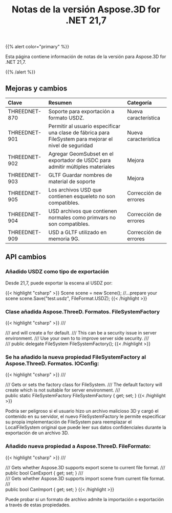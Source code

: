 ﻿---
title: Notas de la versión Aspose.3D for .NET 21,7
type: docs
weight: 6
url: /es/net/aspose-3d-for-net-21-7-release-notes/
---
{{% alert color="primary" %}}

Esta página contiene información de notas de la versión para Aspose.3D for .NET 21,7.

{{% /alert %}}
## **Mejoras y cambios**

|**Clave**|**Resumen**|**Categoría**|
|:- |:- |:- |
|THREEDNET-870 |Soporte para exportación a formato USDZ.|Nueva característica|
|THREEDNET-901 |Permitir al usuario especificar una clase de fábrica para FileSystem para mejorar el nivel de seguridad|Nueva característica|
|THREEDNET-902 |Agregar GeomSubset en el exportador de USDC para admitir múltiples materiales|Mejora|
|THREEDNET-903 |GLTF Guardar nombres de material de soporte|Mejora|
|THREEDNET-905 |Los archivos USD que contienen esqueleto no son compatibles.|Corrección de errores|
|THREEDNET-904 |USD archivos que contienen normales como primvars no son compatibles.|Corrección de errores|
|THREEDNET-909 |USD a GLTF utilizado en memoria 9G.|Corrección de errores|





## API cambios ##



### Añadido USDZ como tipo de exportación ###

Desde 21,7, puede exportar la escena al USDZ por:

{{< highlight "csharp" >}}
    Scene scene = new Scene();
    //...prepare your scene
    scene.Save("test.usdz", FileFormat.USDZ);
{{< /highlight >}}


### Clase añadida Aspose.ThreeD. Formatos. FileSystemFactory ###


{{< highlight "csharp" >}}
    /// <summary>
    /// <see cref="SaveOptions"/> and <see cref="LoadOptions"/> will create a <see cref="LocalFileSystem"/> for default.
    /// This can be a security issue in server environment.
    /// Use your own <see cref="FileSystemFactory"/> to <see cref="IOConfig.FileSystemFactory"/> to improve server side security.
    /// </summary>
    /// <returns></returns>
    public delegate FileSystem FileSystemFactory();
{{< /highlight >}}


### Se ha añadido la nueva propiedad FileSystemFactory al Aspose.ThreeD. Formatos. IOConfig:


{{< highlight "csharp" >}}
        /// <summary>
        /// Gets or sets the factory class for FileSystem.
        /// The default factory will create <see cref="LocalFileSystem"/> which is not suitable for server environment.
        /// </summary>
        public static FileSystemFactory FileSystemFactory { get; set; }
{{< /highlight >}}



Podría ser peligroso si el usuario hizo un archivo malicioso 3D y cargó el contenido en su servidor, el nuevo FileSystemFactory le permite especificar su propia implementación de FileSystem para reemplazar el LocalFileSystem original que puede leer sus datos confidenciales durante la exportación de un archivo 3D.







### Añadido nueva propiedad a Aspose.ThreeD. FileFormato:

{{< highlight "csharp" >}}
        /// <summary>
        /// Gets whether Aspose.3D supports export scene to current file format.
        /// </summary>
        public bool CanExport { get; set; }
        /// <summary>
        /// Gets whether Aspose.3D supports import scene from current file format.
        /// </summary>
        public bool CanImport { get; set; }
{{< /highlight >}}

Puede probar si un formato de archivo admite la importación o exportación a través de estas propiedades.